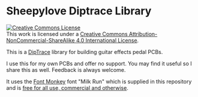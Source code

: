 # Sheepylove Diptrace Library

<a rel="license" href="http://creativecommons.org/licenses/by-nc-sa/4.0/"><img alt="Creative Commons License" style="border-width:0" src="https://i.creativecommons.org/l/by-nc-sa/4.0/88x31.png" /></a><br />This work is licensed under a <a rel="license" href="http://creativecommons.org/licenses/by-nc-sa/4.0/">Creative Commons Attribution-NonCommercial-ShareAlike 4.0 International License</a>.

This is a [DipTrace](https://diptrace.com/) library for building guitar effects pedal PCBs.

I use this for my own PCBs and offer no support. You may find it useful so I share this as well. Feedback is always welcome.

It uses the [Font Monkey](https://www.fontmonkey.com/archive1.php) font "Milk Run" which is supplied in this repository and is [free for all use, commercial and otherwise](https://www.fontmonkey.com/faq.php).
